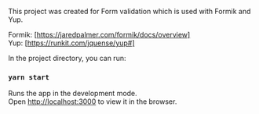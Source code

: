 This project was created for Form validation which is used with Formik and Yup.

Formik: [https://jaredpalmer.com/formik/docs/overview]<br />
Yup: [https://runkit.com/jquense/yup#]

In the project directory, you can run:

### `yarn start`

Runs the app in the development mode.<br />
Open [http://localhost:3000](http://localhost:3000) to view it in the browser.
